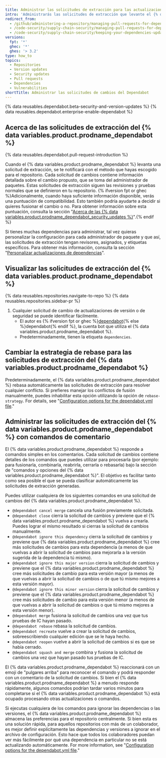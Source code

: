 ```yaml
---
title: Administrar las solicitudes de extracción para las actualizaciones de dependencia
intro: 'Administrarás las solicitudes de extracción que levante el {% data variables.product.prodname_dependabot %} de casi la misma forma que cualquier otra solicitud de extracción, pero hay algunas opciones adicionales.'
redirect_from:
  - /github/administering-a-repository/managing-pull-requests-for-dependency-updates
  - /code-security/supply-chain-security/managing-pull-requests-for-dependency-updates
  - /code-security/supply-chain-security/keeping-your-dependencies-updated-automatically/managing-pull-requests-for-dependency-updates
versions:
  fpt: '*'
  ghec: '*'
  ghes: '> 3.2'
type: how_to
topics:
  - Repositories
  - Version updates
  - Security updates
  - Pull requests
  - Dependencies
  - Vulnerabilities
shortTitle: Administrar las solicitudes de cambios del Dependabot
---
```


{% data reusables.dependabot.beta-security-and-version-updates %}
{% data reusables.dependabot.enterprise-enable-dependabot %}

## Acerca de las solicitudes de extracción del {% data variables.product.prodname_dependabot %}

{% data reusables.dependabot.pull-request-introduction %}

Cuando el {% data variables.product.prodname_dependabot %} levanta una solicitud de extracción, se te notificará con el método que hayas escogido para el repositorio. Cada solicitud de cambios contiene información detallada sobre el cambio propusto, que se toma del administrador de paquetes. Estas solicitudes de extracción siguen las revisiones y pruebas normales que se definieron en tu repositorio.
{% ifversion fpt or ghec %}Adicionalmente, cuando haya suficiente información disponible, verás una puntuación de compatibilidad. Esto también podría ayudarte a decidir si quieres fusionar el cambio o no. Para obtener información sobre esta puntuación, consulta la sección "[Acerca de las {% data variables.product.prodname_dependabot_security_updates %}](/github/managing-security-vulnerabilities/about-dependabot-security-updates)".{% endif %}

Si tienes muchas dependencias para administrar, tal vez quieras personalizar la configuración para cada administrador de paquete y que así, las solicitudes de extracción tengan revisores, asignados, y etiquetas específicos. Para obtener más información, consulta la sección "[Personalizar actualizaciones de dependencias](/github/administering-a-repository/customizing-dependency-updates)".

## Visualizar las solicitudes de extracción del {% data variables.product.prodname_dependabot %}

{% data reusables.repositories.navigate-to-repo %}
{% data reusables.repositories.sidebar-pr %}
1. Cualquier solicitud de cambio de actualizaciones de versión o de seguridad se puede identificar fácilmente.
    - El autor es {% ifversion fpt or ghec %}[dependabot](https://github.com/dependabot){% else %}dependabot{% endif %}, la cuenta bot que utiliza el {% data variables.product.prodname_dependabot %}.
    - Predeterminadamente, tienen la etiqueta `dependencies`.

## Cambiar la estrategia de rebase para las solicitudes de extracción del {% data variables.product.prodname_dependabot %}

Predeterminadamente, el {% data variables.product.prodname_dependabot %} rebasa automáticamente las solicitudes de extracción para resolver cualquier conflicto. Si prefieres manejar los conflictos de fusión manualmente, puedes inhabilitar esta opción utilizando la opción de `rebase-strategy`. For details, see "[Configuration options for the dependabot.yml file](/github/administering-a-repository/configuration-options-for-dependency-updates#rebase-strategy)."

## Administrar las solicitudes de extracción del {% data variables.product.prodname_dependabot %} con comandos de comentario

El {% data variables.product.prodname_dependabot %} responde a comandos simples en los comentarios. Cada solicitud de cambios contiene detalles de los comandos que puedes utilizar para procesarla (por ejemplo: para fusionarla, combinarla, reabrirla, cerrarla o rebasarla) bajo la sección de "comandos y opciones del {% data variables.product.prodname_dependabot %}". El objetivo es facilitar tanto como sea posible el que se pueda clasificar automáticamente las solicitudes de extracción generadas.

Puedes utilizar cualquiera de los siguientes comandos en una solicitud de cambios del {% data variables.product.prodname_dependabot %}.

- `@dependabot cancel merge` cancela una fusión previamente solicitada.
- `@dependabot close` cierra la solicitud de cambios y previene que el {% data variables.product.prodname_dependabot %} vuelva a crearla. Puedes lograr el mismo resultado si cierras la solicitud de cambios manualmente.
- `@dependabot ignore this dependency` cierra la solicitud de cambios y previene que {% data variables.product.prodname_dependabot %} cree más solicitudes de cambios para esta dependencia (a menos de que vuelvas a abrir la solicitud de cambios para mejorarla a la versión sugerida de la dependencia tú mismo).
- `@dependabot ignore this major version` cierra la solicitud de cambios y previene que el {% data variables.product.prodname_dependabot %} cree más solicitudes de cambio para esta versión mayor (a menos de que vuelvas a abrir la solicitud de cambios o de que tú mismo mejores a esta versión mayor).
- `@dependabot ignore this minor version` cierra la solicitud de cambios y previene que el {% data variables.product.prodname_dependabot %} cree más solicitudes de cambio para esta versión menor (a menos de que vuelvas a abrir la solicitud de cambios o que tú mismo mejores a esta versión menor).
- `@dependabot merge` fusiona la solicitud de cambios una vez que tus pruebas de IC hayan pasado.
- `@dependabot rebase` rebasa la solicitud de cambios.
- `@dependabot recreate` vuelve a crear la solicitud de cambios, sobreescribiendo cualquier edición que se le haya hecho.
- `@dependabot reopen` vuelve a abrir la solicitud de cambios si es que se había cerrado.
- `@dependabot squash and merge` combina y fusiona la solicitud de cambios una vez que hayan pasado tus pruebas de IC.

El {% data variables.product.prodname_dependabot %} reaccionará con un emoji de "pulgares arriba" para reconocer el comando y podrá responder con un comentario de la solicitud de cambios. Si bien el {% data variables.product.prodname_dependabot %} a menudo responde rápidamente, algunos comandos podrían tardar varios minutos para completarse si el {% data variables.product.prodname_dependabot %} está ocupado procesando otras actualizaciones o comandos.

Si ejecutas cualquiera de los comandos para ignorar las dependencias o las versiones, el {% data variables.product.prodname_dependabot %} almacena las preferencias para el repositorio centralmente. Si bien esta es una solución rápida, para aquellos repositorios con más de un colaborador, es mejor definir explícitamente las dependencias y versiones a ignorar en el archivo de configuración. Esto hace que todos los colaboradores puedan ver más fácilmente por qué una dependencia en particular no se está actualizando automáticamente. For more information, see "[Configuration options for the dependabot.yml file](/github/administering-a-repository/configuration-options-for-dependency-updates#ignore)."
